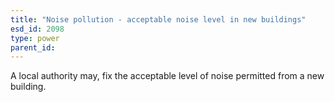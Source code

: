 ```yaml
---
title: "Noise pollution - acceptable noise level in new buildings"
esd_id: 2098
type: power
parent_id:  
---
```


A local authority may, fix the acceptable level of noise permitted from a new building.

